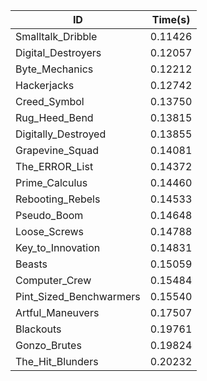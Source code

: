 |ID|Time(s)|
|-|-|
|Smalltalk_Dribble|0.11426|
|Digital_Destroyers|0.12057|
|Byte_Mechanics|0.12212|
|Hackerjacks|0.12742|
|Creed_Symbol|0.13750|
|Rug_Heed_Bend|0.13815|
|Digitally_Destroyed|0.13855|
|Grapevine_Squad|0.14081|
|The_ERROR_List|0.14372|
|Prime_Calculus|0.14460|
|Rebooting_Rebels|0.14533|
|Pseudo_Boom|0.14648|
|Loose_Screws|0.14788|
|Key_to_Innovation|0.14831|
|Beasts|0.15059|
|Computer_Crew|0.15484|
|Pint_Sized_Benchwarmers|0.15540|
|Artful_Maneuvers|0.17507|
|Blackouts|0.19761|
|Gonzo_Brutes|0.19824|
|The_Hit_Blunders|0.20232|
